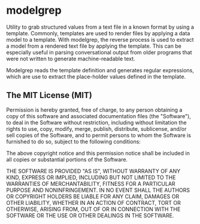 modelgrep
===========

Utility to grab structured values from a text file in a known format by using
a template. Commonly, templates are used to render files by applying
a data model to a template. With modelgrep, the reverse process is used
to extract a model from a rendered text file by applying the template. This
can be especially useful in parsing conversational output from older programs
that were not written to generate machine-readable text.

Modelgrep reads the template definition and generates regular expressions, which
are use to extract the place-holder values defined in the template.


## The MIT License (MIT)

Permission is hereby granted, free of charge, to any person obtaining a copy
of this software and associated documentation files (the "Software"), to deal
in the Software without restriction, including without limitation the rights
to use, copy, modify, merge, publish, distribute, sublicense, and/or sell
copies of the Software, and to permit persons to whom the Software is
furnished to do so, subject to the following conditions:

The above copyright notice and this permission notice shall be included in
all copies or substantial portions of the Software.

THE SOFTWARE IS PROVIDED "AS IS", WITHOUT WARRANTY OF ANY KIND, EXPRESS OR
IMPLIED, INCLUDING BUT NOT LIMITED TO THE WARRANTIES OF MERCHANTABILITY,
FITNESS FOR A PARTICULAR PURPOSE AND NONINFRINGEMENT. IN NO EVENT SHALL THE
AUTHORS OR COPYRIGHT HOLDERS BE LIABLE FOR ANY CLAIM, DAMAGES OR OTHER
LIABILITY, WHETHER IN AN ACTION OF CONTRACT, TORT OR OTHERWISE, ARISING FROM,
OUT OF OR IN CONNECTION WITH THE SOFTWARE OR THE USE OR OTHER DEALINGS IN
THE SOFTWARE.
